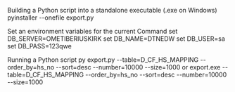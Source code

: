 Building a Python script into a standalone executable (.exe on Windows)
pyinstaller --onefile export.py

Set an environment variables for the current Command
set DB_SERVER=OMETIBERIUSKIRK
set DB_NAME=DTNEDW
set DB_USER=sa
set DB_PASS=123qwe

Running a Python script
py export.py --table=D_CF_HS_MAPPING --order_by=hs_no --sort=desc --number=10000 --size=1000
or 
export.exe --table=D_CF_HS_MAPPING --order_by=hs_no --sort=desc --number=10000 --size=1000

